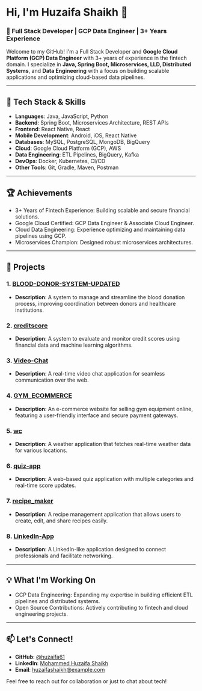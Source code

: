 # Hi, I'm Huzaifa Shaikh 👋 

### 🚀 Full Stack Developer | GCP Data Engineer | 3+ Years Experience

Welcome to my GitHub! I'm a Full Stack Developer and **Google Cloud Platform (GCP) Data Engineer** with 3+ years of experience in the fintech domain. I specialize in **Java, Spring Boot, Microservices, LLD, Distributed Systems**, and **Data Engineering** with a focus on building scalable applications and optimizing cloud-based data pipelines.

---

## 🚀 Tech Stack & Skills

- **Languages**: Java, JavaScript, Python
- **Backend**: Spring Boot, Microservices Architecture, REST APIs
- **Frontend**: React Native, React
- **Mobile Development**: Android, iOS, React Native
- **Databases**: MySQL, PostgreSQL, MongoDB, BigQuery
- **Cloud**: Google Cloud Platform (GCP), AWS
- **Data Engineering**: ETL Pipelines, BigQuery, Kafka
- **DevOps**: Docker, Kubernetes, CI/CD
- **Other Tools**: Git, Gradle, Maven, Postman

---

## 🏆 Achievements

- 3+ Years of Fintech Experience: Building scalable and secure financial solutions.
- Google Cloud Certified: GCP Data Engineer & Associate Cloud Engineer.
- Cloud Data Engineering: Experience optimizing and maintaining data pipelines using GCP.
- Microservices Champion: Designed robust microservices architectures.

---

## 📂 Projects

### 1. [BLOOD-DONOR-SYSTEM-UPDATED](https://github.com/huzaifa61/BLOOD-DONOR-SYSTEM-UPDATED)
- **Description**: A system to manage and streamline the blood donation process, improving coordination between donors and healthcare institutions.

### 2. [creditscore](https://github.com/huzaifa61/creditscore)
- **Description**: A system to evaluate and monitor credit scores using financial data and machine learning algorithms.

### 3. [Video-Chat](https://github.com/huzaifa61/Video-Chat)
- **Description**: A real-time video chat application for seamless communication over the web.

### 4. [GYM_ECOMMERCE](https://github.com/huzaifa61/GYM_ECOMMERCE)
- **Description**: An e-commerce website for selling gym equipment online, featuring a user-friendly interface and secure payment gateways.

### 5. [wc](https://github.com/huzaifa61/wc)
- **Description**: A weather application that fetches real-time weather data for various locations.

### 6. [quiz-app](https://github.com/huzaifa61/quiz-app)
- **Description**: A web-based quiz application with multiple categories and real-time score updates.

### 7. [recipe_maker](https://github.com/huzaifa61/recipe_maker)
- **Description**: A recipe management application that allows users to create, edit, and share recipes easily.

### 8. [LinkedIn-App](https://github.com/huzaifa61/LinkedIn-App)
- **Description**: A LinkedIn-like application designed to connect professionals and facilitate networking.

---

## 💡 What I'm Working On

- GCP Data Engineering: Expanding my expertise in building efficient ETL pipelines and distributed systems.
- Open Source Contributions: Actively contributing to fintech and cloud engineering projects.

---

## 📫 Let's Connect!

- **GitHub**: [@huzaifa61](https://github.com/huzaifa61)
- **LinkedIn**: [Mohammed Huzaifa Shaikh](https://www.linkedin.com/in/mohammed-huzaifa-shaikh/)
- **Email**: [huzaifashaikh@example.com](mailto:huzaifashaikh@example.com)

Feel free to reach out for collaboration or just to chat about tech!
